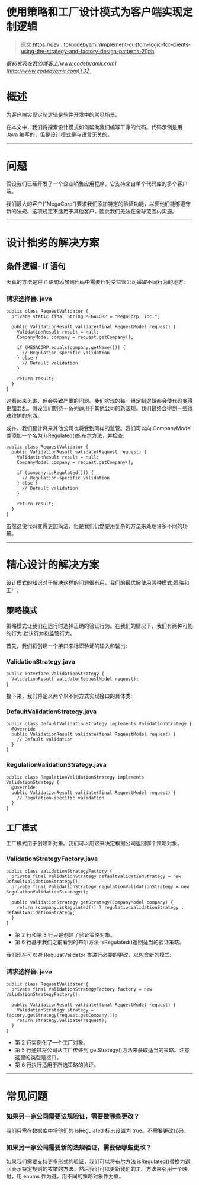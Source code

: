 # 使用策略和工厂设计模式为客户端实现定制逻辑

> 原文:[https://dev . to/codebyamir/implement-custom-logic-for-clients-using-the-strategy-and-factory-design-patterns-20ph](https://dev.to/codebyamir/implement-custom-logic-for-clients-using-the-strategy-and-factory-design-patterns-20ph)

*最初发表在我的博客上[www.codebyamir.com](http://www.codebyamir.com)T3】*

# 概述

为客户端实现定制逻辑是软件开发中的常见场景。

在本文中，我们将探索设计模式如何帮助我们编写干净的代码。代码示例是用 Java 编写的，但是设计模式是与语言无关的。

* * *

# 问题

假设我们已经开发了一个企业销售应用程序，它支持来自单个代码库的多个客户端。

我们最大的客户(“MegaCorp”)要求我们添加特定的验证功能，以便他们能够遵守新的法规。这项规定不适用于其他客户，因此我们无法在全球范围内实施。

* * *

# 设计拙劣的解决方案

## 条件逻辑- If 语句

天真的方法是将 if 语句添加到代码中需要针对受监管公司采取不同行为的地方:

### 请求选择器. java

```
public class RequestValidator {
  private static final String MEGACORP = "MegaCorp, Inc.";

  public ValidationResult validate(final RequestModel request) {
    ValidationResult result = null;
    CompanyModel company = request.getCompany();

    if (MEGACORP.equals(company.getName())) {
      // Regulation-specific validation
    } else {
      // Default validation
    }

    return result;
  }
} 
```

这看起来无害，但会导致严重的问题。我们实现的每一组定制逻辑都会使代码变得更加混乱。假设我们期待一系列适用于其他公司的新法规。我们最终会得到一些很难维护的东西。

或许，我们预计将来其他公司也将受到同样的监管。我们可以向 CompanyModel 类添加一个名为 isRegulated()的布尔方法，并检查:

```
public class RequestValidator {
  public ValidationResult validate(Request request) {
    ValidationResult result = null;
    CompanyModel company = request.getCompany();

    if (company.isRegulated())) {
      // Regulation-specific validation
    } else {
      // Default validation
    }

    return result;
  }
} 
```

虽然这使代码变得更加简洁，但是我们仍然要用复杂的方法来处理许多不同的场景。

* * *

# 精心设计的解决方案

设计模式的知识对于解决这样的问题很有用。我们的最优解使用两种模式:策略和工厂。

## 策略模式

策略模式让我们在运行时选择正确的验证行为。在我们的情况下，我们有两种可能的行为:默认行为和监管行为。

首先，我们将创建一个接口来标识验证的输入和输出:

### ValidationStrategy.java

```
public interface ValidationStrategy {
  ValidationResult validate(RequestModel request);
} 
```

接下来，我们将定义两个以不同方式实现接口的具体类:

### DefaultValidationStrategy.java

```
public class DefaultValidationStrategy implements ValidationStrategy {
  @Override
  public ValidationResult validate(final RequestModel request) {
    // Default validation 
  }
} 
```

### RegulationValidationStrategy.java

```
public class RegulationValidationStrategy implements ValidationStrategy {
  @Override
  public ValidationResult validate(final RequestModel request) {
    // Regulation-specific validation 
  }
} 
```

## 工厂模式

工厂模式用于创建新对象。我们可以用它来决定根据公司返回哪个策略对象。

### ValidationStrategyFactory.java

```
public class ValidationStrategyFactory {
  private final ValidationStrategy defaultValidationStrategy = new DefaultValidationStrategy();
  private final ValidationStrategy regulationValidationStrategy = new RegulationValidationStrategy();

  public ValidationStrategy getStrategy(CompanyModel company) {
    return (company.isRegulated()) ? regulationValidationStrategy : defaultValidationStrategy;
  }
} 
```

*   第 2 行和第 3 行只是创建了验证策略对象。
*   第 6 行基于我们之前看到的布尔方法 isRegulated()返回适当的验证策略。

我们现在可以对 RequestValidator 类进行必要的更改，以包含新的模式:

### 请求选择器. java

```
public class RequestValidator {
  private final ValidationStrategyFactory factory = new ValidationStrategyFactory();

  public ValidationResult validate(final RequestModel request) {
    ValidationStrategy strategy = factory.getStrategy(request.getCompany());
    return strategy.validate(request);
  }
} 
```

*   第 2 行实例化了一个工厂对象。
*   第 5 行通过将公司从工厂传递到 getStrategy()方法来获取适当的策略。注意这里的类型是接口。
*   第 6 行执行适用于所选策略的验证。

* * *

# 常见问题

### 如果另一家公司需要法规验证，需要做哪些更改？

我们只需在数据库中将他们的 isRegulated 标志设置为 true。不需要更改代码。

### 如果另一家公司需要新的法规验证，需要做哪些更改？

如果我们需要支持更多形式的验证，我们可以将布尔方法 isRegulated()替换为返回表示特定规则的枚举的方法。然后我们可以更新我们的工厂方法来引用一个映射，用 enums 作为键，用不同的策略对象作为值。